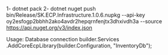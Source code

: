 ﻿1- dotnet pack
2- dotnet nuget push bin/Release/SK.ECP.Infrastructure.1.0.6.nupkg --api-key oy2esfogp2bbhh2ako4avdr2hepqrnfenjtx3dhxivdh3a --source https://api.nuget.org/v3/index.json

Usage: Database connection
builder.Services
   .AddCoreEcpLibrary<InventoryDbContext>(builder.Configuration, "InventoryDb");